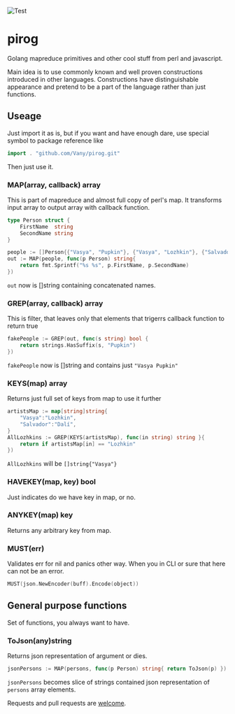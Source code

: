 ![Test](https://github.com/Vany/pirog/actions/workflows/test.yml/badge.svg)
# pirog
Golang mapreduce primitives and other cool stuff from perl and javascript.

Main idea is to use commonly known and well proven constructions introduced in other languages.
Constructions have distinguishable appearance and pretend to be a part of the language rather than just functions.

## Useage
Just import it as is, but if you want and have enough dare, use special symbol to package reference like
```go
import . "github.com/Vany/pirog.git"
```
Then just use it. 

### MAP(array, callback) array
This is part of mapreduce and almost full copy of perl's map. It transforms input array to output array with callback function.
```go
type Person struct {
    FirstName  string
    SecondName string
}

people := []Person{{"Vasya", "Pupkin"}, {"Vasya", "Lozhkin"}, {"Salvador", "Dalí"}}
out := MAP(people, func(p Person) string{
	return fmt.Sprintf("%s %s", p.FirstName, p.SecondName)
})
```
`out` now is []string containing concatenated names.

### GREP(array, callback) array
This is filter, that leaves only that elements that trigerrs callback function to return true
```go
fakePeople := GREP(out, func(s string) bool {
    return strings.HasSuffix(s, "Pupkin")
})
```
`fakePeople` now is []string and contains just `"Vasya Pupkin"`

### KEYS(map) array
Returns just full set of keys from map to use it further
```go
artistsMap := map[string]string{
	"Vasya":"Lozhkin",
	"Salvador":"Dalí",
}
AllLozhkins := GREP(KEYS(artistsMap), func(in string) string }{
	return if artistsMap[in] == "Lozhkin" 
})
```
`AllLozhkins` will be `[]string{"Vasya"}`


### HAVEKEY(map, key) bool
Just indicates do we have key in map, or no.

### ANYKEY(map) key
Returns any arbitrary key from map.

### MUST(err)
Validates err for nil and panics other way. When you in CLI or sure that here can not be an error.
```go
MUST(json.NewEncoder(buff).Encode(object))

```

## General purpose functions
Set of functions, you always want to have.

### ToJson(any)string
Returns json representation of argument or dies.
```go
jsonPersons := MAP(persons, func(p Person) string{ return ToJson(p) })
```
`jsonPersons` becomes slice of strings contained json representation of `persons` array elements.


Requests and pull requests are [welcome](https://github.com/Vany/pirog/issues).
